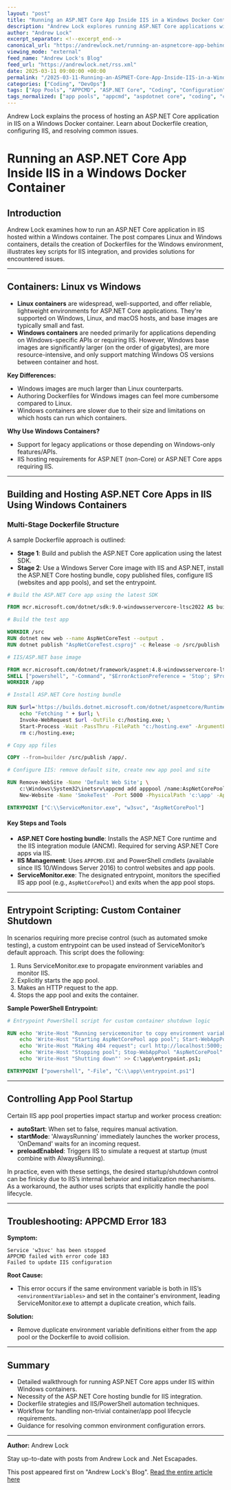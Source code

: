 ```yaml
---
layout: "post"
title: "Running an ASP.NET Core App Inside IIS in a Windows Docker Container"
description: "Andrew Lock explores running ASP.NET Core applications within IIS inside Windows containers. The post details differences between Linux and Windows containers, preparing Dockerfiles, configuring IIS, managing app pools with PowerShell, entrypoint strategies, and troubleshooting environment variable conflicts."
author: "Andrew Lock"
excerpt_separator: <!--excerpt_end-->
canonical_url: "https://andrewlock.net/running-an-aspnetcore-app-behind-iis-in-a-windows-container/"
viewing_mode: "external"
feed_name: "Andrew Lock's Blog"
feed_url: "https://andrewlock.net/rss.xml"
date: 2025-03-11 09:00:00 +00:00
permalink: "/2025-03-11-Running-an-ASPNET-Core-App-Inside-IIS-in-a-Windows-Docker-Container.html"
categories: ["Coding", "DevOps"]
tags: ["App Pools", "APPCMD", "ASP.NET Core", "Coding", "Configuration", "Containerization", "DevOps", "Docker", "Environment Variables", "Front End", "Hosting Bundle", "IIS", "Posts", "PowerShell", "ServiceMonitor.exe", "Troubleshooting", "Windows Containers"]
tags_normalized: ["app pools", "appcmd", "aspdotnet core", "coding", "configuration", "containerization", "devops", "docker", "environment variables", "front end", "hosting bundle", "iis", "posts", "powershell", "servicemonitordotexe", "troubleshooting", "windows containers"]
---
```


Andrew Lock explains the process of hosting an ASP.NET Core application in IIS on a Windows Docker container. Learn about Dockerfile creation, configuring IIS, and resolving common issues.<!--excerpt_end-->

# Running an ASP.NET Core App Inside IIS in a Windows Docker Container

## Introduction

Andrew Lock examines how to run an ASP.NET Core application in IIS hosted within a Windows container. The post compares Linux and Windows containers, details the creation of Dockerfiles for the Windows environment, illustrates key scripts for IIS integration, and provides solutions for encountered issues.

---

## Containers: Linux vs Windows

- **Linux containers** are widespread, well-supported, and offer reliable, lightweight environments for ASP.NET Core applications. They're supported on Windows, Linux, and macOS hosts, and base images are typically small and fast.
- **Windows containers** are needed primarily for applications depending on Windows-specific APIs or requiring IIS. However, Windows base images are significantly larger (on the order of gigabytes), are more resource-intensive, and only support matching Windows OS versions between container and host.

**Key Differences:**

- Windows images are much larger than Linux counterparts.
- Authoring Dockerfiles for Windows images can feel more cumbersome compared to Linux.
- Windows containers are slower due to their size and limitations on which hosts can run which containers.

**Why Use Windows Containers?**

- Support for legacy applications or those depending on Windows-only features/APIs.
- IIS hosting requirements for ASP.NET (non-Core) or ASP.NET Core apps requiring IIS.

---

## Building and Hosting ASP.NET Core Apps in IIS Using Windows Containers

### Multi-Stage Dockerfile Structure

A sample Dockerfile approach is outlined:

- **Stage 1**: Build and publish the ASP.NET Core application using the latest SDK.
- **Stage 2**: Use a Windows Server Core image with IIS and ASP.NET, install the ASP.NET Core hosting bundle, copy published files, configure IIS (websites and app pools), and set the entrypoint.

```dockerfile
# Build the ASP.NET Core app using the latest SDK

FROM mcr.microsoft.com/dotnet/sdk:9.0-windowsservercore-ltsc2022 AS builder

# Build the test app

WORKDIR /src
RUN dotnet new web --name AspNetCoreTest --output .
RUN dotnet publish "AspNetCoreTest.csproj" -c Release -o /src/publish

# IIS/ASP.NET base image

FROM mcr.microsoft.com/dotnet/framework/aspnet:4.8-windowsservercore-ltsc2022 AS publish
SHELL ["powershell", "-Command", "$ErrorActionPreference = 'Stop'; $ProgressPreference = 'SilentlyContinue';"]
WORKDIR /app

# Install ASP.NET Core hosting bundle

RUN $url='https://builds.dotnet.microsoft.com/dotnet/aspnetcore/Runtime/9.0.0/dotnet-hosting-9.0.0-win.exe'; \
    echo "Fetching " + $url; \
    Invoke-WebRequest $url -OutFile c:/hosting.exe; \
    Start-Process -Wait -PassThru -FilePath "c:/hosting.exe" -ArgumentList @('/install', '/q', '/norestart'); \
    rm c:/hosting.exe;

# Copy app files

COPY --from=builder /src/publish /app/.

# Configure IIS: remove default site, create new app pool and site

RUN Remove-WebSite -Name 'Default Web Site'; \
    c:\Windows\System32\inetsrv\appcmd add apppool /name:AspNetCorePool /managedRuntimeVersion:""; \
    New-Website -Name 'SmokeTest' -Port 5000 -PhysicalPath 'c:\app' -ApplicationPool 'AspNetCorePool';

ENTRYPOINT ["C:\\ServiceMonitor.exe", "w3svc", "AspNetCorePool"]
```

#### Key Steps and Tools

- **ASP.NET Core hosting bundle**: Installs the ASP.NET Core runtime and the IIS integration module (ANCM). Required for serving ASP.NET Core apps via IIS.
- **IIS Management**: Uses `APPCMD.EXE` and PowerShell cmdlets (available since IIS 10/Windows Server 2016) to control websites and app pools.
- **ServiceMonitor.exe**: The designated entrypoint, monitors the specified IIS app pool (e.g., `AspNetCorePool`) and exits when the app pool stops.

---

## Entrypoint Scripting: Custom Container Shutdown

In scenarios requiring more precise control (such as automated smoke testing), a custom entrypoint can be used instead of ServiceMonitor’s default approach. This script does the following:

1. Runs ServiceMonitor.exe to propagate environment variables and monitor IIS.
2. Explicitly starts the app pool.
3. Makes an HTTP request to the app.
4. Stops the app pool and exits the container.

**Sample PowerShell Entrypoint:**

```dockerfile
# Entrypoint PowerShell script for custom container shutdown logic

RUN echo 'Write-Host "Running servicemonitor to copy environment variables"; Start-Process -NoNewWindow -PassThru -FilePath "c:/ServiceMonitor.exe" -ArgumentList ("w3svc", "AspNetCorePool");' > C:\app\entrypoint.ps1; \
    echo 'Write-Host "Starting AspNetCorePool app pool"; Start-WebAppPool -Name "AspNetCorePool" -PassThru;' >> C:\app\entrypoint.ps1; \
    echo 'Write-Host "Making 404 request"; curl http://localhost:5000;' >> C:\app\entrypoint.ps1; \
    echo 'Write-Host "Stopping pool"; Stop-WebAppPool "AspNetCorePool" -PassThru;' >> C:\app\entrypoint.ps1; \
    echo 'Write-Host "Shutting down"' >> C:\app\entrypoint.ps1;

ENTRYPOINT ["powershell", "-File", "C:\\app\\entrypoint.ps1"]
```

---

## Controlling App Pool Startup

Certain IIS app pool properties impact startup and worker process creation:

- **autoStart**: When set to false, requires manual activation.
- **startMode**: 'AlwaysRunning' immediately launches the worker process, 'OnDemand' waits for an incoming request.
- **preloadEnabled**: Triggers IIS to simulate a request at startup (must combine with AlwaysRunning).

In practice, even with these settings, the desired startup/shutdown control can be finicky due to IIS’s internal behavior and initialization mechanisms. As a workaround, the author uses scripts that explicitly handle the pool lifecycle.

---

## Troubleshooting: APPCMD Error 183

**Symptom:**

```
Service 'w3svc' has been stopped
APPCMD failed with error code 183
Failed to update IIS configuration
```

**Root Cause:**

- This error occurs if the same environment variable is both in IIS’s `<environmentVariables>` and set in the container's environment, leading ServiceMonitor.exe to attempt a duplicate creation, which fails.

**Solution:**

- Remove duplicate environment variable definitions either from the app pool or the Dockerfile to avoid collision.

---

## Summary

- Detailed walkthrough for running ASP.NET Core apps under IIS within Windows containers.
- Necessity of the ASP.NET Core hosting bundle for IIS integration.
- Dockerfile strategies and IIS/PowerShell automation techniques.
- Workflow for handling non-trivial container/app pool lifecycle requirements.
- Guidance for resolving common environment configuration errors.

---

**Author:** Andrew Lock

Stay up-to-date with posts from Andrew Lock and .Net Escapades.

This post appeared first on "Andrew Lock's Blog". [Read the entire article here](https://andrewlock.net/running-an-aspnetcore-app-behind-iis-in-a-windows-container/)

